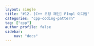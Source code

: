 ```yaml
---
layout: single
title: "#12. [C++ 코딩 패턴] PImpl 이디엄"
categories: "cpp-coding-pattern"
tag: ["cpp"]
author_profile: false
sidebar: 
    nav: "docs"
---
```

